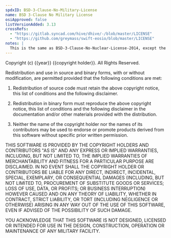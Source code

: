 ```yaml
---
spdxID: BSD-3-Clause-No-Military-License
name: BSD 3-Clause No Military License
osiApproved: false
listVersionAdded: 3.13
crossRefs: 
  - "https://gitlab.syncad.com/hive/dhive/-/blob/master/LICENSE"
  - "https://github.com/greymass/swift-eosio/blob/master/LICENSE"
notes: |
  This is the same as BSD-3-Clause-No-Nuclear-License-2014, except the acknowledgement in the last paragraph is that the software is not designed, licensed or intended for use in a military facility, instead of a nuclear facility.
---
```


Copyright (c) {{year}} {{copyright holder}}. All Rights Reserved.

Redistribution and use in source and binary forms, with or without modification, are permitted provided that the following conditions are met:

1. Redistribution of source code must retain the above copyright notice, this list of conditions and the following disclaimer.

2. Redistribution in binary form must reproduce the above copyright notice, this list of conditions and the following disclaimer in the documentation and/or other materials provided with the distribution.

3. Neither the name of the copyright holder nor the names of its contributors may be used to endorse or promote products derived from this software without specific prior written permission.

THIS SOFTWARE IS PROVIDED BY THE COPYRIGHT HOLDERS AND CONTRIBUTORS "AS IS" AND ANY EXPRESS OR IMPLIED WARRANTIES, INCLUDING, BUT NOT LIMITED TO, THE IMPLIED WARRANTIES OF MERCHANTABILITY AND FITNESS FOR A PARTICULAR PURPOSE ARE DISCLAIMED. IN NO EVENT SHALL THE COPYRIGHT HOLDER OR CONTRIBUTORS BE LIABLE FOR ANY DIRECT, INDIRECT, INCIDENTAL, SPECIAL, EXEMPLARY, OR CONSEQUENTIAL DAMAGES (INCLUDING, BUT NOT LIMITED TO, PROCUREMENT OF SUBSTITUTE GOODS OR SERVICES; LOSS OF USE, DATA, OR PROFITS; OR BUSINESS INTERRUPTION) HOWEVER CAUSED AND ON ANY THEORY OF LIABILITY, WHETHER IN CONTRACT, STRICT LIABILITY, OR TORT (INCLUDING NEGLIGENCE OR OTHERWISE) ARISING IN ANY WAY OUT OF THE USE OF THIS SOFTWARE, EVEN IF ADVISED OF THE POSSIBILITY OF SUCH DAMAGE.

YOU ACKNOWLEDGE THAT THIS SOFTWARE IS NOT DESIGNED, LICENSED OR INTENDED FOR USE IN THE DESIGN, CONSTRUCTION, OPERATION OR MAINTENANCE OF ANY MILITARY FACILITY.
